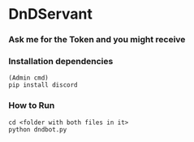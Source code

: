 # DnDServant
### Ask me for the Token and you might receive

### Installation dependencies
```
(Admin cmd)
pip install discord
```
### How to Run
```
cd <folder with both files in it>
python dndbot.py
```
